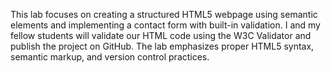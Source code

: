 This lab focuses on creating a structured HTML5 webpage using semantic elements and implementing a contact form with built-in validation. I and my fellow students will validate our HTML code using the W3C Validator and publish the project on GitHub. The lab emphasizes proper HTML5 syntax, semantic markup, and version control practices.